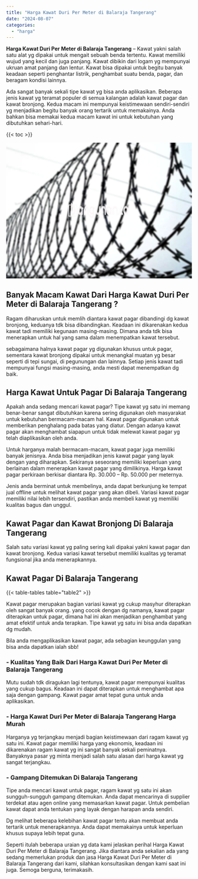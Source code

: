 ```yaml
---
title: "Harga Kawat Duri Per Meter di Balaraja Tangerang"
date: "2024-08-07"
categories: 
  - "harga"
---
```


**Harga Kawat Duri Per Meter di Balaraja Tangerang** – Kawat yakni salah satu alat yg dipakai untuk mengait sebuah benda tertentu. Kawat memiliki wujud yang kecil dan juga panjang. Kawat dibikin dari logam yg mempunyai ukruan amat panjang dan lentur. Kawat bisa dipakai untuk begitu banyak keadaan seperti penghantar listrik, penghambat suatu benda, pagar, dan beragam kondisi lainnya.

Ada sangat banyak sekali tipe kawat yg bisa anda aplikasikan. Beberapa jenis kawat yg teramat populer di semua kalangan adalah kawat pagar dan kawat bronjong. Kedua macam ini mempunyai keistimewaan sendiri-sendiri yg menjadikan begitu banyak orang tertarik untuk memakainya. Anda bahkan bisa memakai kedua macam kawat ini untuk kebutuhan yang dibutuhkan sehari-hari.

{{< toc >}}

![Harga Kawat Duri Per Meter di Balaraja Tangerang](/images/jual-kawat-murah44.png)

## Banyak Macam Kawat Dari Harga Kawat Duri Per Meter di Balaraja Tangerang ?

Ragam diharuskan untuk memlih diantara kawat pagar dibandingi dg kawat bronjong, keduanya tdk bisa dibandingkan. Keadaan ini dikarenakan kedua kawat tadi memiliki kegunaan masing-masing. Dimana anda tdk bisa menerapkan untuk hal yang sama dalam menempatkan kawat tersebut.

sebagaimana halnya kawat pagar yg digunakan khusus untuk pagar, sementara kawat bronjong dipakai untuk menangkal muatan yg besar seperti di tepi sungai, di pegunungan dan lainnya. Setiap jenis kawat tadi mempunyai fungsi masing-masing, anda mesti dapat menempatkan dg baik.

## Harga Kawat Untuk Pagar Di Balaraja Tangerang

Apakah anda sedang mencari kawat pagar? Tipe kawat yg satu ini memang benar-benar sangat dibutuhkan karena sering digunakan oleh masyarakat untuk kebutuhan bermacam-macam hal. Kawat pagar digunakan untuk memberikan penghalang pada batas yang diatur. Dengan adanya kawat pagar akan menghambat siapapun untuk tidak melewat kawat pagar yg telah diaplikasikan oleh anda.

Untuk harganya malah bermacam-macam, kawat pagar juga memiliki banyak jenisnya. Anda bisa menjadikan jenis kawat pagar yang layak dengan yang diharapkan. Sekiranya seseorang memiliki keperluan yang berlainan dalam menerapkan kawat pagar yang dimilikinya. Harga kawat pagar perkiraan berkisar diantara Rp. 30.000 – Rp. 50.000 per meternya.

Jenis anda berminat untuk membelinya, anda dapat berkunjung ke tempat jual offline untuk melihat kawat pagar yang akan dibeli. Variasi kawat pagar memiliki nilai lebih tersendiri, pastikan anda membeli kawat yg memiliki kualitas bagus dan unggul.

## Kawat Pagar dan Kawat Bronjong Di Balaraja Tangerang

Salah satu variasi kawat yg paling sering kali dipakai yakni kawat pagar dan kawat bronjong. Kedua variasi kawat tersebut memiliki kualitas yg teramat fungsional jika anda menerapkannya.

## Kawat Pagar Di Balaraja Tangerang

{{< table-tables table="table2" >}}

Kawat pagar merupakan bagian variasi kawat yg cukup masyhur diterapkan oleh sangat banyak orang. yang cocok dengan dg namanya, kawat pagar diterapkan untuk pagar, dimana hal ini akan menjadikan penghambat yang amat efektif untuk anda terapkan. Tipe kawat yg satu ini bisa anda dapatkan dg mudah.

Bila anda mengaplikasikan kawat pagar, ada sebagian keunggulan yang bisa anda dapatkan ialah sbb!

### \- Kualitas Yang Baik Dari Harga Kawat Duri Per Meter di Balaraja Tangerang

Mutu sudah tdk diragukan lagi tentunya, kawat pagar mempunyai kualitas yang cukup bagus. Keadaan ini dapat diterapkan untuk menghambat apa saja dengan gampang. Kawat pagar amat tepat guna untuk anda aplikasikan.

### \- Harga Kawat Duri Per Meter di Balaraja Tangerang Harga Murah

Harganya yg terjangkau menjadi bagian keistimewaan dari ragam kawat yg satu ini. Kawat pagar memiliki harga yang ekonomis, keadaan ini dikarenakan ragam kawat yg ini sangat banyak sekali peminatnya. Banyaknya pasar yg minta menjadi salah satu alasan dari harga kawat yg sangat terjangkau.

### \- Gampang Ditemukan Di Balaraja Tangerang

Tipe anda mencari kawat untuk pagar, ragam kawat yg satu ini akan sungguh-sungguh gampang ditemukan. Anda dapat mencarinya di supplier terdekat atau agen online yang memasarkan kawat pagar. Untuk pembelian kawat dapat anda tentukan yang layak dengan harapan anda sendiri.

Dg melihat beberapa kelebihan kawat pagar tentu akan membuat anda tertarik untuk menerapkannya. Anda dapat memakainya untuk keperluan khusus supaya lebih tepat guna.

Seperti itulah beberapa uraian yg data kami jelaskan perihal Harga Kawat Duri Per Meter di Balaraja Tangerang. Jika diantara anda sekalian ada yang sedang memerlukan produk dan jasa Harga Kawat Duri Per Meter di Balaraja Tangerang dari kami, silahkan konsultasikan dengan kami saat ini juga. Semoga berguna, terimakasih.
